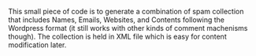 This small piece of code is to generate a combination of spam collection that includes Names, Emails, Websites, and Contents following the Wordpress format (it still works with other kinds of comment machenisms though). The collection is held in XML file which is easy for content modification later.